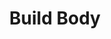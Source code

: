 ---
title: "Build Body"
draft: false

image: "/images/gallery/course-1.jpg"
heading: "Build Body"
name: "Mentor: Jimmy Karter"
days: "Monday-Tuesday :"
time: "7am-12pm"

---